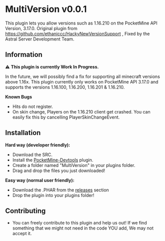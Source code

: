 # MultiVersion v0.0.1
This plugin lets you allow versions such as 1.16.210 on the PocketMine API Version, 3.17.0.
Original plugin from https://github.com/ethaniccc/HackyNewVersionSupport , Fixed by the Astral Server Development Team.

## Information 
⚠ **This plugin is currently Work In Progress.**

In the future, we will possibly find a fix for supporting all minecraft versions above 1.16x. This plugin currently only works on PocketMine API 3.17.0 and supports the versions
1.16.100, 1.16.200, 1.16.201 & 1.16.210.

**Known Bugs**
- Hits do not register.
- On skin change, Players on the 1.16.210 client get crashed. You can easily fix this by cancelling PlayerSkinChangeEvent.


## Installation

 **Hard way (developer friendly):**

- Download the SRC.
- Install the [PocketMine-Devtools](https://poggit.pmmp.io/p/DevTools/1.14.2) plugin.
- Create a folder named "MultiVersion" in your plugins folder.
- Drag and drop the files you just downloaded!

**Easy way (normal user friendly):**
- Download the .PHAR from the [releases](https://github.com/AstralClientNet/MultiVersion-Plugin/releases/) section
- Drop the plugin into your plugins folder!

## Contributing

- You can freely contribute to this plugin and help us out! If we find something that we might not need in the code YOU add, We may not accept it.

